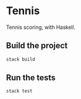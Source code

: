 # Tennis

Tennis scoring, with Haskell.

## Build the project

```sh
stack build
```

## Run the tests

```sh
stack test
```
